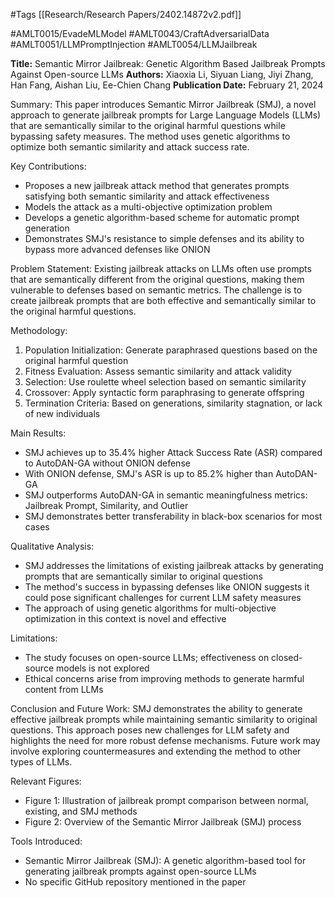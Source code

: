 #Tags
[[Research/Research Papers/2402.14872v2.pdf]]

#AMLT0015/EvadeMLModel
#AMLT0043/CraftAdversarialData
#AMLT0051/LLMPromptInjection
#AMLT0054/LLMJailbreak

**Title:** Semantic Mirror Jailbreak: Genetic Algorithm Based Jailbreak Prompts Against Open-source LLMs
**Authors:** Xiaoxia Li, Siyuan Liang, Jiyi Zhang, Han Fang, Aishan Liu, Ee-Chien Chang
**Publication Date:** February 21, 2024

Summary:
This paper introduces Semantic Mirror Jailbreak (SMJ), a novel approach to generate jailbreak prompts for Large Language Models (LLMs) that are semantically similar to the original harmful questions while bypassing safety measures. The method uses genetic algorithms to optimize both semantic similarity and attack success rate.

Key Contributions:
- Proposes a new jailbreak attack method that generates prompts satisfying both semantic similarity and attack effectiveness
- Models the attack as a multi-objective optimization problem
- Develops a genetic algorithm-based scheme for automatic prompt generation
- Demonstrates SMJ's resistance to simple defenses and its ability to bypass more advanced defenses like ONION

Problem Statement:
Existing jailbreak attacks on LLMs often use prompts that are semantically different from the original questions, making them vulnerable to defenses based on semantic metrics. The challenge is to create jailbreak prompts that are both effective and semantically similar to the original harmful questions.

Methodology:
1. Population Initialization: Generate paraphrased questions based on the original harmful question
2. Fitness Evaluation: Assess semantic similarity and attack validity
3. Selection: Use roulette wheel selection based on semantic similarity
4. Crossover: Apply syntactic form paraphrasing to generate offspring
5. Termination Criteria: Based on generations, similarity stagnation, or lack of new individuals

Main Results:
- SMJ achieves up to 35.4% higher Attack Success Rate (ASR) compared to AutoDAN-GA without ONION defense
- With ONION defense, SMJ's ASR is up to 85.2% higher than AutoDAN-GA
- SMJ outperforms AutoDAN-GA in semantic meaningfulness metrics: Jailbreak Prompt, Similarity, and Outlier
- SMJ demonstrates better transferability in black-box scenarios for most cases

Qualitative Analysis:
- SMJ addresses the limitations of existing jailbreak attacks by generating prompts that are semantically similar to original questions
- The method's success in bypassing defenses like ONION suggests it could pose significant challenges for current LLM safety measures
- The approach of using genetic algorithms for multi-objective optimization in this context is novel and effective

Limitations:
- The study focuses on open-source LLMs; effectiveness on closed-source models is not explored
- Ethical concerns arise from improving methods to generate harmful content from LLMs

Conclusion and Future Work:
SMJ demonstrates the ability to generate effective jailbreak prompts while maintaining semantic similarity to original questions. This approach poses new challenges for LLM safety and highlights the need for more robust defense mechanisms. Future work may involve exploring countermeasures and extending the method to other types of LLMs.

Relevant Figures:
- Figure 1: Illustration of jailbreak prompt comparison between normal, existing, and SMJ methods
- Figure 2: Overview of the Semantic Mirror Jailbreak (SMJ) process

Tools Introduced:
- Semantic Mirror Jailbreak (SMJ): A genetic algorithm-based tool for generating jailbreak prompts against open-source LLMs
- No specific GitHub repository mentioned in the paper